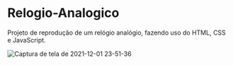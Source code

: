 # Relogio-Analogico

Projeto de reprodução de um relógio analógio, fazendo uso do HTML, CSS e JavaScript.

![Captura de tela de 2021-12-01 23-51-36](https://user-images.githubusercontent.com/88064533/144349177-27221f5d-2139-4348-9c82-35c218ce1be2.png)

